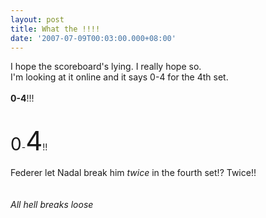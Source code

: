 ```yaml
---
layout: post
title: What the !!!!
date: '2007-07-09T00:03:00.000+08:00'
---
```


I hope the scoreboard's lying. I really hope so.<br />I'm looking at it online and it says 0-4 for the 4th set.<br /><br /><span style="font-weight: bold;">0-4</span>!!!<br /><br /><br /><span style="font-size:200%;">0</span>-<span style="font-size:300%;">4</span>!!<br /><br />Federer let Nadal break him <span style="font-style: italic;">twice</span> in the fourth set!? Twice!!<br /><br /><br />*All hell breaks loose*